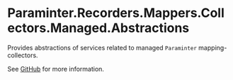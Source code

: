 # Paraminter.Recorders.Mappers.Collectors.Managed.Abstractions

Provides abstractions of services related to managed `Paraminter` mapping-collectors.

See [GitHub](https://github.com/Paraminter/Paraminter.Recorders.Mappers.Collectors.Managed) for more information.